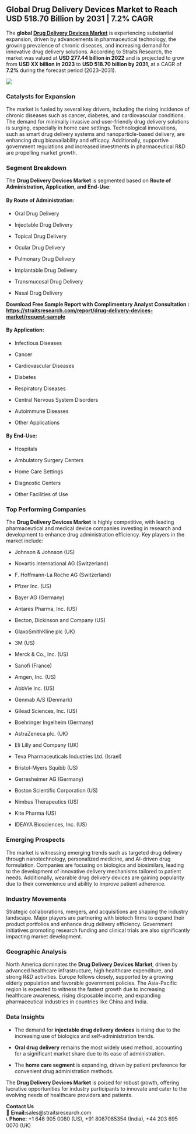 <h2 data-pm-slice="">Global Drug Delivery Devices Market to Reach USD 518.70 Billion by 2031 | 7.2% CAGR</h2>
<p data-pm-slice="">The <strong>global <a href="https://straitsresearch.com/report/drug-delivery-devices-market/">Drug Delivery Devices Market</a></strong>&nbsp;is experiencing substantial expansion, driven by advancements in pharmaceutical technology, the growing prevalence of chronic diseases, and increasing demand for innovative drug delivery solutions. According to Straits Research, the market was valued at <strong>USD 277.44 billion in 2022</strong> and is projected to grow from <strong>USD XX billion in 2023</strong> to <strong>USD 518.70 billion by 2031</strong>, at a CAGR of <strong>7.2%</strong> during the forecast period (2023&ndash;2031).</p>
<img src="https://blogger.googleusercontent.com/img/b/R29vZ2xl/AVvXsEgdPZY5SU-Ci19ZMy0hFxJtqfoF7macd12GqC-QDQb_lYjGS_M198MM4x9Ge6RSgxdONn720TLgy3c0G1Q-F37NqO0r1L4DE-bI1m6uk0cBvw-H-EakCKsCRw_BR9YRdQg7ZMig4XDGoNtdFWqX-9ktC8ZXniWTdFKay6XSV2dhGklapZf42VzL19EMBg/s954/8.jpg">
<h3>Catalysts for Expansion</h3>
<p>The market is fueled by several key drivers, including the rising incidence of chronic diseases such as cancer, diabetes, and cardiovascular conditions. The demand for minimally invasive and user-friendly drug delivery solutions is surging, especially in home care settings. Technological innovations, such as smart drug delivery systems and nanoparticle-based delivery, are enhancing drug bioavailability and efficacy. Additionally, supportive government regulations and increased investments in pharmaceutical R&amp;D are propelling market growth.</p>
<h3>Segment Breakdown</h3>
<p>The <strong>Drug Delivery Devices Market</strong> is segmented based on <strong>Route of Administration, Application, and End-Use</strong>:</p>
<h4>By Route of Administration:</h4>
<ul data-spread="">
<li>
<p>Oral Drug Delivery</p>
</li>
<li>
<p>Injectable Drug Delivery</p>
</li>
<li>
<p>Topical Drug Delivery</p>
</li>
<li>
<p>Ocular Drug Delivery</p>
</li>
<li>
<p>Pulmonary Drug Delivery</p>
</li>
<li>
<p>Implantable Drug Delivery</p>
</li>
<li>
<p>Transmucosal Drug Delivery</p>
</li>
<li>
<p>Nasal Drug Delivery</p>
</li>
</ul>
<p><strong>Download Free Sample Report with&nbsp;Complimentary Analyst Consultation : <a href="https://straitsresearch.com/report/drug-delivery-devices-market/request-sample">https://straitsresearch.com/report/drug-delivery-devices-market/request-sample</a><br /></strong></p>
<h4>By Application:</h4>
<ul data-spread="">
<li>
<p>Infectious Diseases</p>
</li>
<li>
<p>Cancer</p>
</li>
<li>
<p>Cardiovascular Diseases</p>
</li>
<li>
<p>Diabetes</p>
</li>
<li>
<p>Respiratory Diseases</p>
</li>
<li>
<p>Central Nervous System Disorders</p>
</li>
<li>
<p>Autoimmune Diseases</p>
</li>
<li>
<p>Other Applications</p>
</li>
</ul>
<h4>By End-Use:</h4>
<ul data-spread="">
<li>
<p>Hospitals</p>
</li>
<li>
<p>Ambulatory Surgery Centers</p>
</li>
<li>
<p>Home Care Settings</p>
</li>
<li>
<p>Diagnostic Centers</p>
</li>
<li>
<p>Other Facilities of Use</p>
</li>
</ul>
<h3>Top Performing Companies</h3>
<p>The <strong>Drug Delivery Devices Market</strong> is highly competitive, with leading pharmaceutical and medical device companies investing in research and development to enhance drug administration efficiency. Key players in the market include:</p>
<ul data-spread="">
<li>
<p>Johnson &amp; Johnson (US)</p>
</li>
<li>
<p>Novartis International AG (Switzerland)</p>
</li>
<li>
<p>F. Hoffmann-La Roche AG (Switzerland)</p>
</li>
<li>
<p>Pfizer Inc. (US)</p>
</li>
<li>
<p>Bayer AG (Germany)</p>
</li>
<li>
<p>Antares Pharma, Inc. (US)</p>
</li>
<li>
<p>Becton, Dickinson and Company (US)</p>
</li>
<li>
<p>GlaxoSmithKline plc (UK)</p>
</li>
<li>
<p>3M (US)</p>
</li>
<li>
<p>Merck &amp; Co., Inc. (US)</p>
</li>
<li>
<p>Sanofi (France)</p>
</li>
<li>
<p>Amgen, Inc. (US)</p>
</li>
<li>
<p>AbbVie Inc. (US)</p>
</li>
<li>
<p>Genmab A/S (Denmark)</p>
</li>
<li>
<p>Gilead Sciences, Inc. (US)</p>
</li>
<li>
<p>Boehringer Ingelheim (Germany)</p>
</li>
<li>
<p>AstraZeneca plc. (UK)</p>
</li>
<li>
<p>Eli Lilly and Company (UK)</p>
</li>
<li>
<p>Teva Pharmaceuticals Industries Ltd. (Israel)</p>
</li>
<li>
<p>Bristol-Myers Squibb (US)</p>
</li>
<li>
<p>Gerresheimer AG (Germany)</p>
</li>
<li>
<p>Boston Scientific Corporation (US)</p>
</li>
<li>
<p>Nimbus Therapeutics (US)</p>
</li>
<li>
<p>Kite Pharma (US)</p>
</li>
<li>
<p>IDEAYA Biosciences, Inc. (US)</p>
</li>
</ul>
<h3>Emerging Prospects</h3>
<p>The market is witnessing emerging trends such as targeted drug delivery through nanotechnology, personalized medicine, and AI-driven drug formulation. Companies are focusing on biologics and biosimilars, leading to the development of innovative delivery mechanisms tailored to patient needs. Additionally, wearable drug delivery devices are gaining popularity due to their convenience and ability to improve patient adherence.</p>
<h3>Industry Movements</h3>
<p>Strategic collaborations, mergers, and acquisitions are shaping the industry landscape. Major players are partnering with biotech firms to expand their product portfolios and enhance drug delivery efficiency. Government initiatives promoting research funding and clinical trials are also significantly impacting market development.</p>
<h3>Geographic Analysis</h3>
<p>North America dominates the <strong>Drug Delivery Devices Market</strong>, driven by advanced healthcare infrastructure, high healthcare expenditure, and strong R&amp;D activities. Europe follows closely, supported by a growing elderly population and favorable government policies. The Asia-Pacific region is expected to witness the fastest growth due to increasing healthcare awareness, rising disposable income, and expanding pharmaceutical industries in countries like China and India.</p>
<h3>Data Insights</h3>
<ul data-spread="">
<li>
<p>The demand for <strong>injectable drug delivery devices</strong> is rising due to the increasing use of biologics and self-administration trends.</p>
</li>
<li>
<p><strong>Oral drug delivery</strong> remains the most widely used method, accounting for a significant market share due to its ease of administration.</p>
</li>
<li>
<p>The <strong>home care segment</strong> is expanding, driven by patient preference for convenient drug administration methods.</p>
</li>
</ul>
<p>The <strong>Drug Delivery Devices Market</strong> is poised for robust growth, offering lucrative opportunities for industry participants to innovate and cater to the evolving needs of healthcare providers and patients.</p>
<p><strong>Contact Us</strong><br />📧 <strong>Email:</strong><a>sales@straitsresearch.com</a><br />📞 <strong>Phone:</strong> +1 646 905 0080 (US), +91 8087085354 (India), +44 203 695 0070 (UK)</p>
